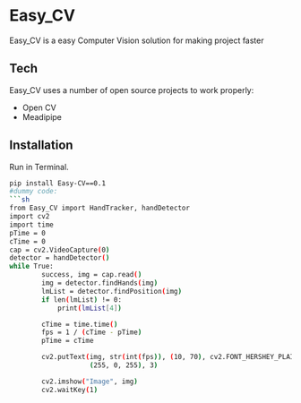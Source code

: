 # Easy_CV


Easy_CV is a easy Computer Vision solution for making project faster




## Tech

Easy_CV uses a number of open source projects to work properly:

- Open CV
- Meadipipe


## Installation



Run in Terminal.

```sh
pip install Easy-CV==0.1
#dummy code:
```sh
from Easy_CV import HandTracker, handDetector
import cv2
import time
pTime = 0
cTime = 0
cap = cv2.VideoCapture(0)
detector = handDetector()
while True:
        success, img = cap.read()
        img = detector.findHands(img)
        lmList = detector.findPosition(img)
        if len(lmList) != 0:
            print(lmList[4])

        cTime = time.time()
        fps = 1 / (cTime - pTime)
        pTime = cTime

        cv2.putText(img, str(int(fps)), (10, 70), cv2.FONT_HERSHEY_PLAIN, 3,
                    (255, 0, 255), 3)

        cv2.imshow("Image", img)
        cv2.waitKey(1)
```        
        
        

